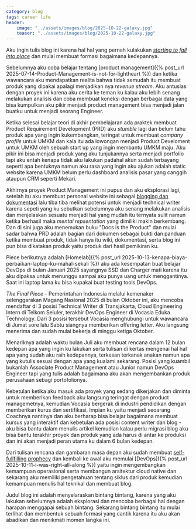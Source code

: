 ```yaml
---
category: blog
tags: career life
header:
    image: "../assets/images/blog/2025-10-22-galaxy.jpg"
    teaser: "../assets/images/blog/2025-10-22-galaxy.jpg"
---
```

Aku ingin tulis blog ini karena hal hal yang pernah kulakukan *[starting to fall into place](https://dictionary.cambridge.org/us/dictionary/english/fall-into-place)* dan mulai membuat formasi bagaimana kedepannya.

Sebelumnya aku coba belajar tentang [product management]({% post_url 2025-07-14-Product-Management-is-not-for-lightheart %}) dan ketika wawancara aku mendapatkan realita bahwa tidak semudah itu membuat produk yang dipakai apalagi menjadikan nya *revenue stream*. Aku antusias dengan proyek ini karena aku cerita ke teman ku kalau aku lebih senang melakukan analisis dan coba membuat koneksi dengan berbagai data yang bisa kumpulkan aku pikir menjadi product management bisa menjadi jalan buatku untuk menjadi seorang Engineer.

Ketika selesai belajar teori di akhir pembelajaran ada praktek membuat Product Requirement Development (PRD) aku *stumble* lagi dan belum tahu produk apa yang ingin kukembangkan, teringat untuk membuat *company profile* untuk UMKM dan kala itu ada lowongan menjadi Product Develoment untuk UMKM oleh sebuah start up yang ingin membantu UMKM maju. Aku pikir ini bisa menjadi produk yang aku tunjukannya serta menjadi portfolio tapi aku entah kenapa tidak aku lakukan padahal akun sudah terbayang seperti apa bentuknya namun aku rasa yang ingin aku ajukan adalah static website karena UMKM belum perlu dashboard analisis pasar yang canggih ataupun CRM seperti Mekari.

Akhirnya proyek Product Management ini pupus dan aku eksplorasi lagi, setelah itu aku membuat personal website ini sebagai [blogging dan dokumentasi](/portfolio/personal-website) lalu tiba tiba melihat potensi untuk menjadi technical writer karena sepeti yang ku sebutkan sebelumnya aku senang melakukan analisis dan menjelaskan sesuatu menjadi hal yang mudah itu ternyata sulit namun ketika berhasil maka *mental repsentation* yang dimiliki makin berkembang. Dan di sini juga aku menemukan buku "Docs is the Product" dan mulai sadar bahwa PRD adalah bagian dari dokumen sebagai bukti dan panduan ketika membuat produk, tidak hanya itu wiki, dokumentasi, serta blog ini pun bisa dikatakan produk yaitu produk dari hasil pemikiran ku.

Piece berikutnya adalah [Homelab]({% post_url 2025-10-13-kenapa-biaya-perbaikan-laptop-ku-mahal-sekali %}) aku ada kesempatan buat belajar DevOps di bulan Januari 2025 sayangnya SSD dan Charger mati karena itu aku dipaksa untuk menunggu sampai aku punya uang untuk menggantinya. Saat ini laptop lama ku bisa kupakai buat testing tools DevOps. 

*The Final Piece* - Pemerintahan Indonesia melalui kemenaker selenggarakan Magang Nasional 2025 di bulan Oktober ini, aku mencoba mendaftar di 3 posisi Technical Writer di Transjakarta, Cloud Engineering Intern di Telkom Seluler, terakhir DevOps Engineer di Vocasia Eduka Technology. Dari 3 posisi tersebut Vocasia menghubungi untuk wawancara di Jumat sore lalu Sabtu siangnya memberikan offering letter. Aku langsung menerima dan sudah mulai bekerja di minggu ketiga Oktober. 

Menariknya adalah waktu bulan Juli aku membuat rencana dalam 12 bulan kedepan apa yang ingin ku lakukan serta tulisan di kertas mengenai hal hal apa yang sudah aku raih kedepannya, terkesan terkanak anakan namun apa yang kutulis sesuai dengan apa yang kualami sekarang. Posisi yang kuambil bukanlah Associate Product Management atau Junior namun DevOps Engineer tapi yang tulis adalah bagaimana aku akan mengembankan produk perusahaan sebagi portofolionya. 

Kebetulan ketika aku masuk ada proyek yang sedang dikerjakan dan diminta untuk memberikan feedback aku langsung teringat dengan product managemetnya, kemudian Vocasia bergerak di industri pendidikan dengan memberikan kurus dan sertifikasi. Impian ku yaitu menjadi seoarang Coachnya nantinya dan aku berharap bisa belajar bagaimana membuat kursus yang interaktif dan kebetulan ada posisi content writer dan blog - aku bisa bantu dalam menulis artikel kemudian kalau perlu migrasi blog aku bisa bantu terakhir proyek dan produk yang ada harus di antar ke produksi dan ini akan menjadi peran utama ku dalam 6 bulan kedepan. 

Dari tulisan rencana dan gambaran masa depan aku sudah membuat [self-fullfilling prophecy](https://en.wikipedia.org/wiki/Self-fulfilling_prophecy) dan kembali ke awal aku memulai [DevOps]({% post_url 2025-10-11-i-was-right-all-along %}) yaitu ingin mengembangkan kemampuan operasional serta membangun arsitektur cloud native dan sekarang aku memiliki pengetahuan tentang siklus dari produk kemudian kemampuan menulis hal teknikal dan membuat blog.

Judul blog ini adalah menyelaraskan bintang bintang, karena yang aku lakukan sebelumnya adalah eksplorasi dan mencoba berbagai hal dengan harapan menggapai sebuah bintang. Sekarang bintang bintang itu mulai terlihat dan membentuk sebuah formasi yang cantik karena itu aku akan abadikan dan menikmati momen langka ini.

